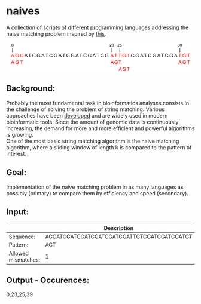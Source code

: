 # naives
A collection of scripts of different programming languages addressing the naive matching problem inspired by [this](https://github.com/geohot/mergesorts).

<p align="center">
<img src="principle.png">
</p>

Background:
---
Probably the most fundamental task in bioinformatics analyses consists in the challenge of solving the problem of string matching.
Various approaches have been [developed](https://en.wikipedia.org/wiki/String-searching_algorithm) and are widely used in modern bioinformatic tools.
Since the amount of genomic data is continuously increasing, the demand for more and more efficient and powerful algorithms is growing. 
<br>
One of the most basic string matching algorithm is the naive matching algorithm, where a sliding window of length k is compared to the pattern of interest.

Goal:
---
Implementation of the naive matching problem in as many languages as possibly (primary) to compare them by efficiency and speed (secondary).

Input:
---
| | Description |
| ---- | ----------- |
|Sequence: | AGCATCGATCGATCGATCGATCGATTGTCGATCGATCGATGT |
|Pattern: | AGT |
|Allowed mismatches: | 1 |

Output - Occurences:
---
0,23,25,39
